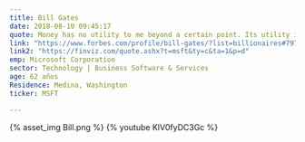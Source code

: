 ```yaml
---
title: Bill Gates
date: 2018-08-10 09:45:17
quote: Money has no utility to me beyond a certain point. Its utility is entirely in building an organization and getting the resources out to the poorest in the world.
link: "https://www.forbes.com/profile/bill-gates/?list=billionaires#797411ad689f"
link2: "https://finviz.com/quote.ashx?t=msft&ty=c&ta=1&p=d"
emp: Microsoft Corporation
sector: Technology | Business Software & Services
age: 62 años
Residence: Medina, Washington
ticker: MSFT

---
```

{% asset_img Bill.png  %}
{% youtube KlV0fyDC3Gc %}
